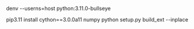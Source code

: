 denv --userns=host python:3.11.0-bullseye

pip3.11 install cython==3.0.0a11 numpy
python setup.py build_ext --inplace
